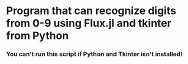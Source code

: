 # Program that can recognize digits from 0-9 using Flux.jl and tkinter from Python


### You can't run this script if Python and Tkinter isn't installed!
